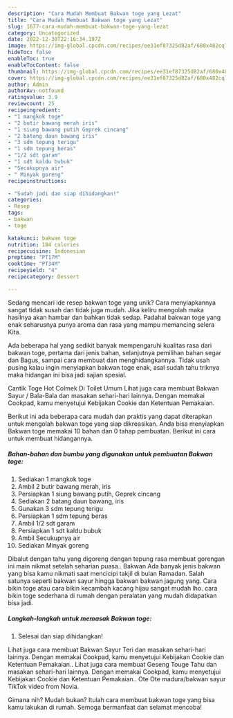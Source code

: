 ```yaml
---
description: "Cara Mudah Membuat Bakwan toge yang Lezat"
title: "Cara Mudah Membuat Bakwan toge yang Lezat"
slug: 1677-cara-mudah-membuat-bakwan-toge-yang-lezat
category: Uncategorized
date: 2022-12-30T22:16:34.197Z
image: https://img-global.cpcdn.com/recipes/ee31ef87325d82af/680x482cq70/bakwan-toge-foto-resep-utama.jpg
hideToc: false
enableToc: true
enableTocContent: false
thumbnail: https://img-global.cpcdn.com/recipes/ee31ef87325d82af/680x482cq70/bakwan-toge-foto-resep-utama.jpg
cover: https://img-global.cpcdn.com/recipes/ee31ef87325d82af/680x482cq70/bakwan-toge-foto-resep-utama.jpg
author: Admin
authorAv: notfound
ratingvalue: 3.9
reviewcount: 25
recipeingredient:
- "1 mangkok toge"
- "2 butir bawang merah iris"
- "1 siung bawang putih Geprek cincang"
- "2 batang daun bawang iris"
- "3 sdm tepung terigu"
- "1 sdm tepung beras"
- "1/2 sdt garam"
- "1 sdt kaldu bubuk"
- "Secukupnya air"
- " Minyak goreng"
recipeinstructions:

- "Sudah jadi dan siap dihidangkan!"
categories:
- Resep
tags:
- bakwan
- toge

katakunci: bakwan toge 
nutrition: 184 calories
recipecuisine: Indonesian
preptime: "PT17M"
cooktime: "PT34M"
recipeyield: "4"
recipecategory: Dessert

---
```





Sedang mencari ide resep bakwan toge yang unik? Cara menyiapkannya sangat tidak susah dan tidak juga mudah. Jika keliru mengolah maka hasilnya akan hambar dan bahkan tidak sedap. Padahal bakwan toge yang enak seharusnya punya aroma dan rasa yang mampu memancing selera Kita.





Ada beberapa hal yang sedikit banyak mempengaruhi kualitas rasa dari bakwan toge, pertama dari jenis bahan, selanjutnya pemilihan bahan segar dan Bagus, sampai cara membuat dan menghidangkannya. Tidak usah pusing kalau ingin menyiapkan bakwan toge enak,      asal sudah tahu triknya maka hidangan ini bisa jadi sajian spesial.














Cantik Toge Hot Colmek Di Toilet Umum Lihat juga cara membuat Bakwan Sayur / Bala-Bala dan masakan sehari-hari lainnya. Dengan memakai Cookpad, kamu menyetujui Kebijakan Cookie dan Ketentuan Pemakaian.






Berikut ini ada beberapa cara mudah dan praktis yang dapat diterapkan untuk mengolah bakwan toge yang siap dikreasikan. Anda bisa menyiapkan Bakwan toge memakai 10 bahan dan 0 tahap pembuatan. Berikut ini cara untuk membuat hidangannya.

<!--inarticleads1-->

##### Bahan-bahan dan bumbu yang digunakan untuk pembuatan Bakwan toge:

1. Sediakan 1 mangkok toge
1. Ambil 2 butir bawang merah, iris
1. Persiapkan 1 siung bawang putih, Geprek cincang
1. Sediakan 2 batang daun bawang, iris
1. Gunakan 3 sdm tepung terigu
1. Persiapkan 1 sdm tepung beras
1. Ambil 1/2 sdt garam
1. Persiapkan 1 sdt kaldu bubuk
1. Ambil Secukupnya air
1. Sediakan  Minyak goreng


Dibalut dengan tahu yang digoreng dengan tepung rasa membuat gorengan ini main nikmat setelah seharian puasa.. Bakwan Ada banyak jenis bakwan yang bisa kamu nikmati saat mencicipi takjil di bulan Ramadan. Salah satunya seperti bakwan sayur hingga bakwan bakwan jagung yang. Cara bikin toge atau cara bikin kecambah kacang hijau sangat mudah lho. cara bikin toge sederhana di rumah dengan peralatan yang mudah didapatkan bisa jadi. 

<!--inarticleads2-->

##### Langkah-langkah untuk memasak Bakwan toge:


1. Selesai dan siap dihidangkan!

Lihat juga cara membuat Bakwan Sayur Teri dan masakan sehari-hari lainnya. Dengan memakai Cookpad, kamu menyetujui Kebijakan Cookie dan Ketentuan Pemakaian.. Lihat juga cara membuat Geseng Touge Tahu dan masakan sehari-hari lainnya. Dengan memakai Cookpad, kamu menyetujui Kebijakan Cookie dan Ketentuan Pemakaian.. Ote Ote madura/bakwan sayur TikTok video from Novia. 

Gimana nih? Mudah bukan? Itulah cara membuat bakwan toge yang bisa kamu lakukan di rumah. Semoga bermanfaat dan selamat mencoba!
